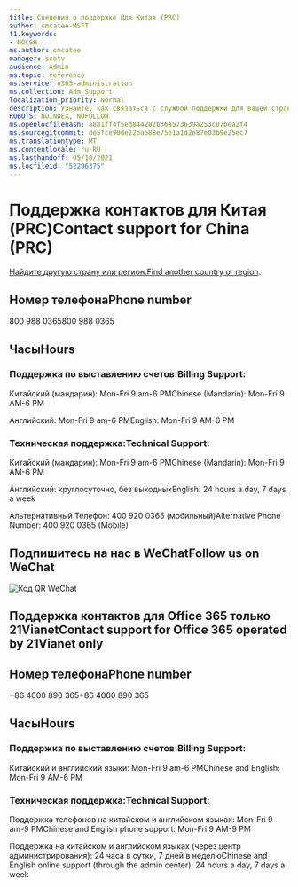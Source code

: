 ```yaml
---
title: Сведения о поддержке Для Китая (PRC)
author: cmcatee-MSFT
f1.keywords:
- NOCSH
ms.author: cmcatee
manager: scotv
audience: Admin
ms.topic: reference
ms.service: o365-administration
ms.collection: Adm_Support
localization_priority: Normal
description: Узнайте, как связаться с службой поддержки для вашей страны или региона.
ROBOTS: NOINDEX, NOFOLLOW
ms.openlocfilehash: a881ff4f5ed844282b36a573639a253c07bea2f4
ms.sourcegitcommit: de5fce90de22ba588e75e1a1d2e87e03b9e25ec7
ms.translationtype: MT
ms.contentlocale: ru-RU
ms.lasthandoff: 05/10/2021
ms.locfileid: "52296375"
---
```

# <a name="contact-support-for-china-prc"></a><span data-ttu-id="b9a1c-103">Поддержка контактов для Китая (PRC)</span><span class="sxs-lookup"><span data-stu-id="b9a1c-103">Contact support for China (PRC)</span></span>

<span data-ttu-id="b9a1c-104">[Найдите другую страну или регион.](../../business-video/get-help-support.md)</span><span class="sxs-lookup"><span data-stu-id="b9a1c-104">[Find another country or region](../../business-video/get-help-support.md).</span></span>

## <a name="phone-number"></a><span data-ttu-id="b9a1c-105">Номер телефона</span><span class="sxs-lookup"><span data-stu-id="b9a1c-105">Phone number</span></span>
<span data-ttu-id="b9a1c-106">800 988 0365</span><span class="sxs-lookup"><span data-stu-id="b9a1c-106">800 988 0365</span></span>

## <a name="hours"></a><span data-ttu-id="b9a1c-107">Часы</span><span class="sxs-lookup"><span data-stu-id="b9a1c-107">Hours</span></span>
### <a name="billing-support"></a><span data-ttu-id="b9a1c-108">Поддержка по выставлению счетов:</span><span class="sxs-lookup"><span data-stu-id="b9a1c-108">Billing Support:</span></span>

<span data-ttu-id="b9a1c-109">Китайский (мандарин): Mon-Fri 9 am-6 PM</span><span class="sxs-lookup"><span data-stu-id="b9a1c-109">Chinese (Mandarin): Mon-Fri 9 AM-6 PM</span></span>

<span data-ttu-id="b9a1c-110">Английский: Mon-Fri 9 am-6 PM</span><span class="sxs-lookup"><span data-stu-id="b9a1c-110">English: Mon-Fri 9 AM-6 PM</span></span>

### <a name="technical-support"></a><span data-ttu-id="b9a1c-111">Техническая поддержка:</span><span class="sxs-lookup"><span data-stu-id="b9a1c-111">Technical Support:</span></span>

<span data-ttu-id="b9a1c-112">Китайский (мандарин): Mon-Fri 9 am-6 PM</span><span class="sxs-lookup"><span data-stu-id="b9a1c-112">Chinese (Mandarin): Mon-Fri 9 AM-6 PM</span></span>

<span data-ttu-id="b9a1c-113">Английский: круглосуточно, без выходных</span><span class="sxs-lookup"><span data-stu-id="b9a1c-113">English: 24 hours a day, 7 days a week</span></span>

<span data-ttu-id="b9a1c-114">Альтернативный Телефон: 400 920 0365 (мобильный)</span><span class="sxs-lookup"><span data-stu-id="b9a1c-114">Alternative Phone Number: 400 920 0365 (Mobile)</span></span>

## <a name="follow-us-on-wechat"></a><span data-ttu-id="b9a1c-115">Подпишитесь на нас в WeChat</span><span class="sxs-lookup"><span data-stu-id="b9a1c-115">Follow us on WeChat</span></span>
![Код QR WeChat](../../media/4d8fe09c-1a11-4cd8-be4c-75add8dccddd.jpg)

## <a name="contact-support-for-office-365-operated-by-21vianet-only"></a><span data-ttu-id="b9a1c-117">Поддержка контактов для Office 365 только 21Vianet</span><span class="sxs-lookup"><span data-stu-id="b9a1c-117">Contact support for Office 365 operated by 21Vianet only</span></span>
## <a name="phone-number"></a><span data-ttu-id="b9a1c-118">Номер телефона</span><span class="sxs-lookup"><span data-stu-id="b9a1c-118">Phone number</span></span>
<span data-ttu-id="b9a1c-119">+86 4000 890 365</span><span class="sxs-lookup"><span data-stu-id="b9a1c-119">+86 4000 890 365</span></span>

## <a name="hours"></a><span data-ttu-id="b9a1c-120">Часы</span><span class="sxs-lookup"><span data-stu-id="b9a1c-120">Hours</span></span>
### <a name="billing-support"></a><span data-ttu-id="b9a1c-121">Поддержка по выставлению счетов:</span><span class="sxs-lookup"><span data-stu-id="b9a1c-121">Billing Support:</span></span>

<span data-ttu-id="b9a1c-122">Китайский и английский языки: Mon-Fri 9 am-6 PM</span><span class="sxs-lookup"><span data-stu-id="b9a1c-122">Chinese and English: Mon-Fri 9 AM-6 PM</span></span>

### <a name="technical-support"></a><span data-ttu-id="b9a1c-123">Техническая поддержка:</span><span class="sxs-lookup"><span data-stu-id="b9a1c-123">Technical Support:</span></span>

<span data-ttu-id="b9a1c-124">Поддержка телефонов на китайском и английском языках: Mon-Fri 9 am-9 PM</span><span class="sxs-lookup"><span data-stu-id="b9a1c-124">Chinese and English phone support: Mon-Fri 9 AM-9 PM</span></span>

<span data-ttu-id="b9a1c-125">Поддержка на китайском и английском языках (через центр администрирования): 24 часа в сутки, 7 дней в неделю</span><span class="sxs-lookup"><span data-stu-id="b9a1c-125">Chinese and English online support (through the admin center): 24 hours a day, 7 days a week</span></span>
